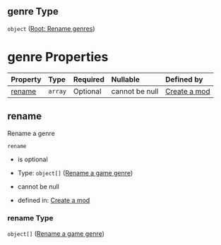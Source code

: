 ## genre Type

`object` ([Root: Rename genres](generic-properties-root-rename-genres.md))

# genre Properties

| Property          | Type    | Required | Nullable       | Defined by                                                                                                                      |
| :---------------- | :------ | :------- | :------------- | :------------------------------------------------------------------------------------------------------------------------------ |
| [rename](#rename) | `array` | Optional | cannot be null | [Create a mod](generic-properties-root-rename-genres-properties-rename-genre.md "mod.json#/properties/genre/properties/rename") |

## rename

Rename a genre

`rename`

*   is optional

*   Type: `object[]` ([Rename a game genre](generic-properties-root-rename-genres-properties-rename-genre-rename-a-game-genre.md))

*   cannot be null

*   defined in: [Create a mod](generic-properties-root-rename-genres-properties-rename-genre.md "mod.json#/properties/genre/properties/rename")

### rename Type

`object[]` ([Rename a game genre](generic-properties-root-rename-genres-properties-rename-genre-rename-a-game-genre.md))
